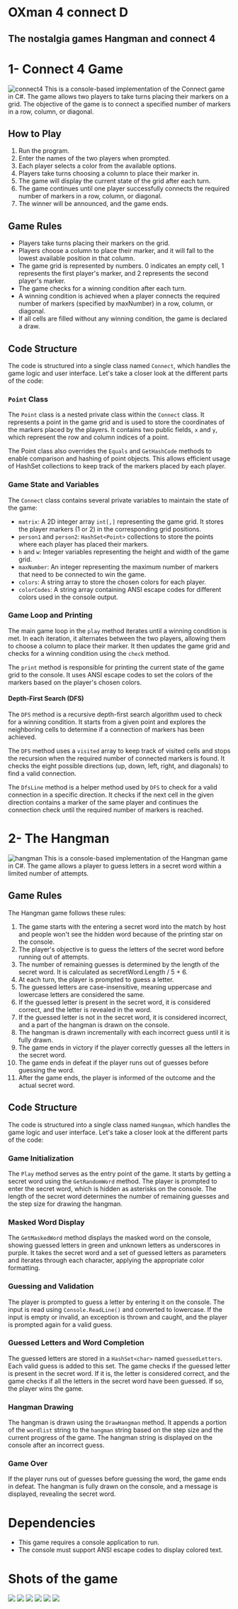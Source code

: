 # OXman 4 connect D

## The nostalgia games Hangman and connect 4

# 1- Connect 4 Game
![connect4](shots/connect.jpg)
This is a console-based implementation of the Connect game in C#. The game allows two players to take turns placing their markers on a grid. The objective of the game is to connect a specified number of markers in a row, column, or diagonal.

## How to Play
1. Run the program.
2. Enter the names of the two players when prompted.
3. Each player selects a color from the available options.
4. Players take turns choosing a column to place their marker in.
5. The game will display the current state of the grid after each turn.
6. The game continues until one player successfully connects the required number of markers in a row, column, or diagonal.
7. The winner will be announced, and the game ends.
## Game Rules
- Players take turns placing their markers on the grid.
- Players choose a column to place their marker, and it will fall to the lowest available position in that column.
- The game grid is represented by numbers. 0 indicates an empty cell, 1 represents the first player's marker, and 2 represents the second player's marker.
- The game checks for a winning condition after each turn.
- A winning condition is achieved when a player connects the required number of markers (specified by maxNumber) in a row, column, or diagonal.
- If all cells are filled without any winning condition, the game is declared a draw.
## Code Structure
The code is structured into a single class named `Connect`, which handles the game logic and user interface. Let's take a closer look at the different parts of the code:

### `Point` Class
The `Point` class is a nested private class within the `Connect` class. It represents a point in the game grid and is used to store the coordinates of the markers placed by the players. It contains two public fields, `x` and `y`, which represent the row and column indices of a point.

The Point class also overrides the `Equals` and `GetHashCode` methods to enable comparison and hashing of point objects. This allows efficient usage of HashSet<Point> collections to keep track of the markers placed by each player.

### Game State and Variables
The `Connect` class contains several private variables to maintain the state of the game:

- `matrix`: A 2D integer array `int[,]` representing the game grid. It stores the player markers (1 or 2) in the corresponding grid positions.
- `person1` and `person2`: `HashSet<Point>` collections to store the points where each player has placed their markers.
- `h` and `w`: Integer variables representing the height and width of the game grid.
- `maxNumber`: An integer representing the maximum number of markers that need to be connected to win the game.
- `colors`: A string array to store the chosen colors for each player.
- `colorCodes`: A string array containing ANSI escape codes for different colors used in the console output.

### Game Loop and Printing
The main game loop in the `play` method iterates until a winning condition is met. In each iteration, it alternates between the two players, allowing them to choose a column to place their marker. It then updates the game grid and checks for a winning condition using the `check` method.

The `print` method is responsible for printing the current state of the game grid to the console. It uses ANSI escape codes to set the colors of the markers based on the player's chosen colors.

#### Depth-First Search (DFS)
The `DFS` method is a recursive depth-first search algorithm used to check for a winning condition. It starts from a given point and explores the neighboring cells to determine if a connection of markers has been achieved.

The `DFS` method uses a `visited` array to keep track of visited cells and stops the recursion when the required number of connected markers is found. It checks the eight possible directions (up, down, left, right, and diagonals) to find a valid connection.

The `DfsLine` method is a helper method used by `DFS` to check for a valid connection in a specific direction. It checks if the next cell in the given direction contains a marker of the same player and continues the connection check until the required number of markers is reached.

# 2- The Hangman
![hangman](shots/hangman.jpg) 
This is a console-based implementation of the Hangman game in C#. The game allows a player to guess letters in a secret word within a limited number of attempts.
## Game Rules
The Hangman game follows these rules:

1. The game starts with the entering a secret word into the match by host and people won't see the hidden word because of the printing star on the console.
2. The player's objective is to guess the letters of the secret word before running out of attempts.
3. The number of remaining guesses is determined by the length of the secret word. It is calculated as secretWord.Length / 5 + 6.
4. At each turn, the player is prompted to guess a letter.
5. The guessed letters are case-insensitive, meaning uppercase and lowercase letters are considered the same.
6. If the guessed letter is present in the secret word, it is considered correct, and the letter is revealed in the word.
7. If the guessed letter is not in the secret word, it is considered incorrect, and a part of the hangman is drawn on the console.
8. The hangman is drawn incrementally with each incorrect guess until it is fully drawn.
9. The game ends in victory if the player correctly guesses all the letters in the secret word.
10. The game ends in defeat if the player runs out of guesses before guessing the word.
11. After the game ends, the player is informed of the outcome and the actual secret word.

## Code Structure
The code is structured into a single class named `Hangman`, which handles the game logic and user interface. Let's take a closer look at the different parts of the code:

### Game Initialization
The `Play` method serves as the entry point of the game. It starts by getting a secret word using the `GetRandomWord` method. The player is prompted to enter the secret word, which is hidden as asterisks on the console. The length of the secret word determines the number of remaining guesses and the step size for drawing the hangman.

### Masked Word Display
The `GetMaskedWord` method displays the masked word on the console, showing guessed letters in green and unknown letters as underscores in purple. It takes the secret word and a set of guessed letters as parameters and iterates through each character, applying the appropriate color formatting.

### Guessing and Validation
The player is prompted to guess a letter by entering it on the console. The input is read using `Console.ReadLine()` and converted to lowercase. If the input is empty or invalid, an exception is thrown and caught, and the player is prompted again for a valid guess.

### Guessed Letters and Word Completion
The guessed letters are stored in a `HashSet<char>` named `guessedLetters`. Each valid guess is added to this set. The game checks if the guessed letter is present in the secret word. If it is, the letter is considered correct, and the game checks if all the letters in the secret word have been guessed. If so, the player wins the game.

### Hangman Drawing
The hangman is drawn using the `DrawHangman` method. It appends a portion of the `wordlist` string to the `hangman` string based on the step size and the current progress of the game. The hangman string is displayed on the console after an incorrect guess.

### Game Over
If the player runs out of guesses before guessing the word, the game ends in defeat. The hangman is fully drawn on the console, and a message is displayed, revealing the secret word.
# Dependencies
- This game requires a console application to run.
- The console must support ANSI escape codes to display colored text.
# Shots of the game
![](shots/1.png)
![](shots/2.png)
![](shots/3.png)
![](shots/4.png)
![](shots/5.png)
![](shots/6.png)